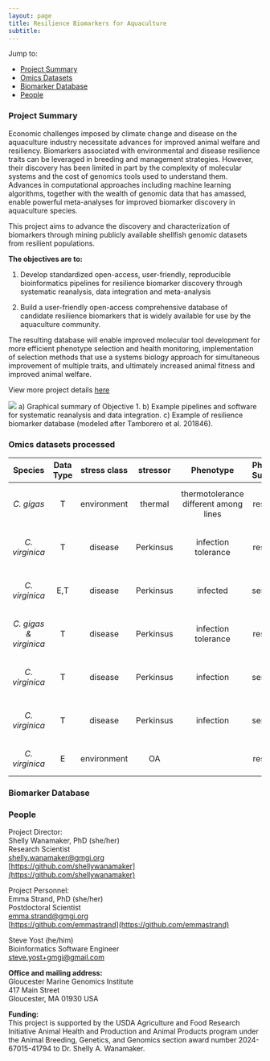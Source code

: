 ```yaml
---
layout: page
title: Resilience Biomarkers for Aquaculture
subtitle:
---
```


Jump to:  
- [Project Summary](#project-summary)
- [Omics Datasets](#omics-datasets)
- [Biomarker Database](#biomarker-database)
- [People](#people)

### Project Summary

Economic challenges imposed by climate change and disease on the aquaculture industry
necessitate advances for improved animal welfare and resiliency. Biomarkers associated with
environmental and disease resilience traits can be leveraged in breeding and management
strategies. However, their discovery has been limited in part by the complexity of molecular
systems and the cost of genomics tools used to understand them. Advances in computational
approaches including machine learning algorithms, together with the wealth of genomic data that
has amassed, enable powerful meta-analyses for improved biomarker discovery in aquaculture
species.

This project aims to advance the discovery and characterization of biomarkers
through mining publicly available shellfish genomic datasets from resilient populations.

**The objectives are to:**

1) Develop standardized open-access, user-friendly, reproducible bioinformatics pipelines for resilience biomarker discovery through systematic reanalysis, data integration and meta-analysis  

2) Build a user-friendly open-access comprehensive database of candidate resilience biomarkers that is widely available for use by the aquaculture community.

The resulting database will enable improved molecular tool development for more efficient
phenotype selection and health monitoring, implementation of selection methods that use a systems biology approach for simultaneous
improvement of multiple traits, and ultimately increased animal fitness and improved animal welfare.

View more project details [here](https://github.com/Resilience-Biomarkers-for-Aquaculture/Resilience-Biomarkers-for-Aquaculture.github.io/blob/master/docs/ProjectSummaryandNarrative.pdf)

![](https://raw.githubusercontent.com/Resilience-Biomarkers-for-Aquaculture/Resilience-Biomarkers-for-Aquaculture.github.io/master/img/fig1.png)
a) Graphical summary of Objective 1. b) Example pipelines and software for systematic reanalysis and data integration. c) Example of resilience biomarker database (modeled after Tamborero et al. 201846).

### Omics datasets processed

**Species**|**Data Type**|**stress class**|**stressor**|**Phenotype**|**Phenotpe Summary**|**Reference**|**DOI**|**SRA links**|**meta data file**|**counts table**|**DEG data**
:-----:|:-----:|:-----:|:-----:|:-----:|:-----:|:-----:|:-----:|:-----:|:-----:|:-----:|:-----:
_C. gigas_|T|environment|thermal |thermotolerance different among lines|resilience| Arredondo-Espinoza _et al._ 2023|[https://doi.org/10.1016/j.cbd.2023.101089](https://doi.org/10.1016/j.cbd.2023.101089)|[https://www.ncbi.nlm.nih.gov/biosample?LinkName=bioproject_biosample_all&from_uid=516210](https://www.ncbi.nlm.nih.gov/biosample?LinkName=bioproject_biosample_all&from_uid=516210)|[SraRunTable.csv](https://raw.githubusercontent.com/Resilience-Biomarkers-for-Aquaculture/Cgigas_denovotranscript/refs/heads/main/data/SraRunTable.csv) | [salmon.merged.gene_counts.tsv](https://gannet.fish.washington.edu/emma.strand/rnaseq/Cgigas_ArredondoEspinoza2023/salmon.merged.gene_counts.tsv)|
_C. virginica_|T|disease|Perkinsus|infection tolerance|resilience|Proestou _et al._ 2023|[https://doi.org/10.3389/fgene.2023.1054558](https://doi.org/10.3389/fgene.2023.1054558)|[https://www.ncbi.nlm.nih.gov/Traces/study/?query_key=5&WebEnv=MCID_679bbe17db915954f5c764fa&o=acc_s%3Aa](https://www.ncbi.nlm.nih.gov/Traces/study/?query_key=5&WebEnv=MCID_679bbe17db915954f5c764fa&o=acc_s%3Aa)|[SraRunTable.csv](https://github.com/Resilience-Biomarkers-for-Aquaculture/Cvirg_Pmarinus_RNAseq/blob/main/data/SraRunTable.csv) | [salmon.merged.gene_counts.tsv](https://gannet.fish.washington.edu/emma.strand/rnaseq/Cvir_Prkns_rnaseq_dataset1/salmon.merged.gene_counts.tsv)|
_C. virginica_|E,T|disease|Perkinsus|infected|sensitivity|Johnson _et al._ 2020|[https://doi.org/10.3389/fmars.2020.00598](https://doi.org/10.3389/fmars.2020.00598)|[https://www.ncbi.nlm.nih.gov/Traces/study/?acc=SRP246310&o=acc_s%3Aa](https://www.ncbi.nlm.nih.gov/Traces/study/?acc=SRP246310&o=acc_s%3Aa)|[SraRunTable(1).csv](https://github.com/Resilience-Biomarkers-for-Aquaculture/Cvirg_Pmarinus_RNAseq/blob/main/data/SraRunTable%20(1).csv) |[salmon.merged.gene_counts.tsv](https://gannet.fish.washington.edu/metacarcinus/USDA_MetaOmics/Cvirg_RNAseq/20250415_RNAseq_2/salmon.merged.gene_counts.tsv) |
_C. gigas & virginica_|T|disease|Perkinsus|infection tolerance|resilience|Chan _et al._ 2021|[10.3389/fgene.2021.795706](https://doi.org/10.3389/fgene.2021.795706)|[https://www.ncbi.nlm.nih.gov/Traces/study/?acc=SAMN11031730&o=acc_s%3Aa](https://www.ncbi.nlm.nih.gov/Traces/study/?acc=SAMN11031730&o=acc_s%3Aa)|[SraRunTable(2).csv](https://github.com/Resilience-Biomarkers-for-Aquaculture/Cvirg_Pmarinus_RNAseq/blob/main/data/SraRunTable%20(2).csv) | [salmon.merged.gene_counts.tsv](https://gannet.fish.washington.edu/emma.strand/rnaseq/Cvir_Prkns_rnaseq_dataset3/salmon.merged.gene_counts.tsv) *Cgigas data [here](https://gannet.fish.washington.edu/emma.strand/rnaseq/Cvir_Prkns_rnaseq_dataset3_Cgigas/salmon.merged.gene_counts.tsv)|
_C. virginica_|T|disease|Perkinsus|infection |sensitivity|Sullivan and Proestou 2021|[https://doi.org/10.1016/j.aquaculture.2021.736831](https://doi.org/10.1016/j.aquaculture.2021.736831)|[https://www.ncbi.nlm.nih.gov/Traces/study/?acc=SRP301630&o=acc_s%3Aa](https://www.ncbi.nlm.nih.gov/Traces/study/?acc=SRP301630&o=acc_s%3Aa)|[SraRunTable(3).csv](https://github.com/Resilience-Biomarkers-for-Aquaculture/Cvirg_Pmarinus_RNAseq/blob/main/data/SraRunTable%20(3).csv) |[salmon.merged.gene_counts.tsv](https://gannet.fish.washington.edu/emma.strand/rnaseq/Cvir_Prkns_rnaseq_dataset4/salmon.merged.gene_counts.tsv) |
_C. virginica_|T|disease|Perkinsus|infection |sensitivity|Proestou and Sullivan 2020|[https://doi.org/10.1016/j.fsi.2019.12.001](https://doi.org/10.1016/j.fsi.2019.12.001)|[https://www.ncbi.nlm.nih.gov/Traces/study/?query_key=4&WebEnv=MCID_679bbe17db915954f5c764fa&o=acc_s%3Aa](https://www.ncbi.nlm.nih.gov/Traces/study/?query_key=4&WebEnv=MCID_679bbe17db915954f5c764fa&o=acc_s%3Aa)|[SraRunTable(4).csv](https://github.com/Resilience-Biomarkers-for-Aquaculture/Cvirg_Pmarinus_RNAseq/blob/main/data/SraRunTable%20(4).csv) |[salmon.merged.gene_counts.tsv](https://gannet.fish.washington.edu/emma.strand/rnaseq/Cvir_Prkns_rnaseq_dataset5/salmon.merged.gene_counts.tsv) |
_C. virginica_|E|environment|OA ||resilience| Roberts _et al._ _unpublished_|[https://github.com/sr320/ceasmallr](https://github.com/sr320/ceasmallr)|[https://gannet.fish.washington.edu/seashell/bu-github/ceasmallr/data/](https://gannet.fish.washington.edu/seashell/bu-github/ceasmallr/data/)|[L18_larvae_meta.csv](https://github.com/sr320/ceasmallr/blob/main/data/L18_larvae_meta.csv) | [bismark.cov](https://gannet.fish.washington.edu/metacarcinus/USDA_MetaOmics/Cvirg_methylseq/bismark/methylation_calls/methylation_coverage/)|

### Biomarker Database

### People
Project Director:  
Shelly Wanamaker, PhD (she/her)  
Research Scientist  
[shelly.wanamaker@gmgi.org](mailto:shelly.wanamaker@gmgi.org)  
[https://github.com/shellywanamaker](https://github.com/shellywanamaker)

Project Personnel:  
Emma Strand, PhD (she/her)  
Postdoctoral Scientist  
[emma.strand@gmgi.org](mailto:emma.strand@gmgi.org)  
[https://github.com/emmastrand](https://github.com/emmastrand)

Steve Yost (he/him)  
Bioinformatics Software Engineer  
[steve.yost+gmgi@gmail.com](mailto:steve.yost@gmail.com)

 **Office and mailing address:**  
Gloucester Marine Genomics Institute  
417 Main Street  
Gloucester, MA 01930 USA  

**Funding:**  
This project is supported by the USDA Agriculture and Food Research Initiative Animal Health and Production and Animal Products program under the Animal Breeding, Genetics, and Genomics section award number 2024-67015-41794 to Dr. Shelly A. Wanamaker.
